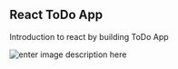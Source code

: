## React ToDo App

Introduction to react by building ToDo App

![enter image description here](https://lh3.googleusercontent.com/MSLHFNHISeiEDNTjzB-BUv3X_NXU9t51cysa6qWGgi6kLzk7UHMaVXWRDZZZPRxiSXMxCIx9WuM6pcEcsQX2_745J_NRfeZHY6-8ACaesd_cUnjx70Np4EDucfUTBfXmv0bK8ykz380jTef_hRB0P4kaUQlJ6oUTYhvShrwjOF7qt4vOxzD5j-CHG9AkhsFdfNQCZEMSCkS_w6aZ8dkTJMBRetHZGxzsQjhp6eN1XaYDzLJt-idG9ddTTo2iQ9pEEebZq-lLpH3p4rWWs1BA3nS5mFNLGX4-_ZVrLtit2yr5ahjoUB7fOrWERohYLtZDl3uK-WOFoHjFMP7v-2894tSh9intduzK-AGy_5V_tLZsS5lyO4B6x4YyOBd3t9h8CzFaOrWhGJl4HyNzske5KPFFDLSVF4v8h7qYiBTB0LmyUyL7Nv630EgOQcwkCNfh0yq9t9b7rY0QwtzOHW9Ex76EKyWnsZjD4W4met3j66bfeteLL5gxxfaPmSmYExR3mQPm1yxyqFWUw_NuvLKXQ51uIc8BDbwuTntkEqaQMGUUDWPpEAnQim8w1U03YN31IkxqZH_HPrHPMHo3SSBWTpnv9bHh2P0EMbfX0FlOFV5_0z81ZU2sy0DvCg1HYYKofePLd9rDNDTXk-AbtTxFwhaa8-18B-ucrj_hIrG-S9gHKPiaJbHZEwzIipXX1Q=w754-h480-no)

